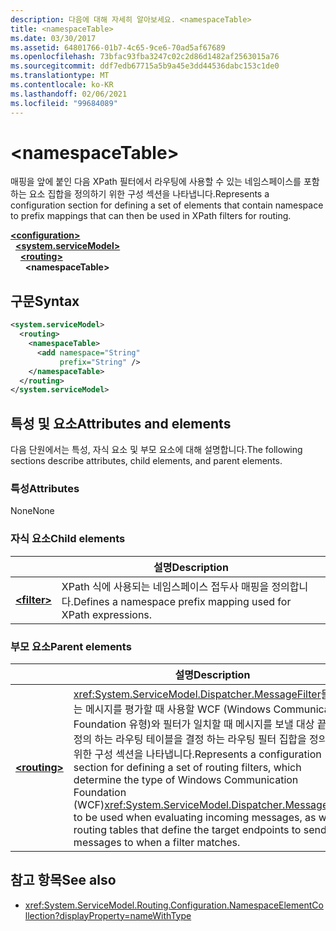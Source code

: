 ```yaml
---
description: 다음에 대해 자세히 알아보세요. <namespaceTable>
title: <namespaceTable>
ms.date: 03/30/2017
ms.assetid: 64801766-01b7-4c65-9ce6-70ad5af67689
ms.openlocfilehash: 73bfac93fba3247c02c2d86d1482af2563015a76
ms.sourcegitcommit: ddf7edb67715a5b9a45e3dd44536dabc153c1de0
ms.translationtype: MT
ms.contentlocale: ko-KR
ms.lasthandoff: 02/06/2021
ms.locfileid: "99684089"
---
```

# \<namespaceTable>

<span data-ttu-id="446cd-102">매핑을 앞에 붙인 다음 XPath 필터에서 라우팅에 사용할 수 있는 네임스페이스를 포함하는 요소 집합을 정의하기 위한 구성 섹션을 나타냅니다.</span><span class="sxs-lookup"><span data-stu-id="446cd-102">Represents a configuration section for defining a set of elements that contain namespace to prefix mappings that can then be used in XPath filters for routing.</span></span>

[**\<configuration>**](../configuration-element.md)\
&nbsp;&nbsp;[**\<system.serviceModel>**](system-servicemodel.md)\
&nbsp;&nbsp;&nbsp;&nbsp;[**\<routing>**](routing.md)\
&nbsp;&nbsp;&nbsp;&nbsp;&nbsp;&nbsp;**\<namespaceTable>**  
  
## <a name="syntax"></a><span data-ttu-id="446cd-103">구문</span><span class="sxs-lookup"><span data-stu-id="446cd-103">Syntax</span></span>  
  
```xml  
<system.serviceModel>
  <routing>
    <namespaceTable>
      <add namespace="String"
           prefix="String" />
    </namespaceTable>
  </routing>
</system.serviceModel>
```  
  
## <a name="attributes-and-elements"></a><span data-ttu-id="446cd-104">특성 및 요소</span><span class="sxs-lookup"><span data-stu-id="446cd-104">Attributes and elements</span></span>

<span data-ttu-id="446cd-105">다음 단원에서는 특성, 자식 요소 및 부모 요소에 대해 설명합니다.</span><span class="sxs-lookup"><span data-stu-id="446cd-105">The following sections describe attributes, child elements, and parent elements.</span></span>

### <a name="attributes"></a><span data-ttu-id="446cd-106">특성</span><span class="sxs-lookup"><span data-stu-id="446cd-106">Attributes</span></span>

<span data-ttu-id="446cd-107">None</span><span class="sxs-lookup"><span data-stu-id="446cd-107">None</span></span>

### <a name="child-elements"></a><span data-ttu-id="446cd-108">자식 요소</span><span class="sxs-lookup"><span data-stu-id="446cd-108">Child elements</span></span>

|     | <span data-ttu-id="446cd-109">설명</span><span class="sxs-lookup"><span data-stu-id="446cd-109">Description</span></span> |
| --- | ----------- |
| [**\<filter>**](filter.md) | <span data-ttu-id="446cd-110">XPath 식에 사용되는 네임스페이스 접두사 매핑을 정의합니다.</span><span class="sxs-lookup"><span data-stu-id="446cd-110">Defines a namespace prefix mapping used for XPath expressions.</span></span> |

### <a name="parent-elements"></a><span data-ttu-id="446cd-111">부모 요소</span><span class="sxs-lookup"><span data-stu-id="446cd-111">Parent elements</span></span>

|     | <span data-ttu-id="446cd-112">설명</span><span class="sxs-lookup"><span data-stu-id="446cd-112">Description</span></span> |
| --- | ----------- |
| [**\<routing>**](routing.md) | <span data-ttu-id="446cd-113"><xref:System.ServiceModel.Dispatcher.MessageFilter>들어오는 메시지를 평가할 때 사용할 WCF (Windows Communication Foundation 유형)와 필터가 일치할 때 메시지를 보낼 대상 끝점을 정의 하는 라우팅 테이블을 결정 하는 라우팅 필터 집합을 정의 하기 위한 구성 섹션을 나타냅니다.</span><span class="sxs-lookup"><span data-stu-id="446cd-113">Represents a configuration section for defining a set of routing filters, which determine the type of Windows Communication Foundation (WCF)<xref:System.ServiceModel.Dispatcher.MessageFilter> to be used when evaluating incoming messages, as well as routing tables that define the target endpoints to send messages to when a filter matches.</span></span> |

## <a name="see-also"></a><span data-ttu-id="446cd-114">참고 항목</span><span class="sxs-lookup"><span data-stu-id="446cd-114">See also</span></span>

- <xref:System.ServiceModel.Routing.Configuration.NamespaceElementCollection?displayProperty=nameWithType>
